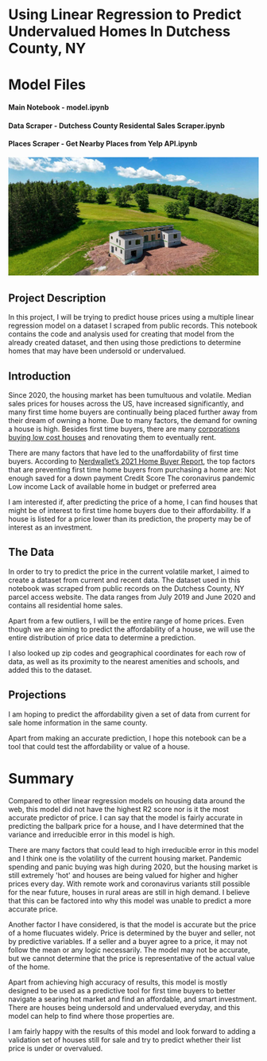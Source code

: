 # Using Linear Regression to Predict Undervalued Homes  In Dutchess County, NY

# Model Files

#### Main Notebook - model.ipynb
#### Data Scraper - Dutchess County Residental Sales Scraper.ipynb
#### Places Scraper - Get Nearby Places from Yelp API.ipynb

![](img/house.jpg)

## Project Description

In this project, I will be trying to predict house prices using a multiple linear regression model on a dataset I scraped from public records. This notebook contains the code and analysis used for creating that model from the already created dataset, and then using those predictions to determine homes that may have been undersold or undervalued.

## Introduction

Since 2020, the housing market has been tumultuous and volatile. Median sales prices for houses across the US, have increased significantly, and many first time home buyers are continually being placed further away from their dream of owning a home. Due to many factors, the demand for owning a house is high. Besides first time buyers, there are many [corporations buying low cost houses](https://www.nytimes.com/2022/04/23/us/corporate-real-estate-investors-housing-market.html?referringSource=articleShare) and renovating them to eventually rent.

There are many factors that have led to the unaffordability of first time buyers. According to [Nerdwallet’s 2021 Home Buyer Report](https://www.nerdwallet.com/blog/2021-home-buyer-report/), the top factors that are preventing first time home buyers from purchasing a home are: 
Not enough saved for a down payment
Credit Score
The coronavirus pandemic
Low income
Lack of available home in budget or preferred area

I am interested if, after predicting the price of a home, I can find houses that might be of interest to first time home buyers due to their affordability. If a house is listed for a price lower than its prediction, the property may be of interest as an investment.

## The Data

In order to try to predict the price in the current volatile market, I aimed to create a dataset from current and recent data. The dataset used in this notebook was scraped from public records on the Dutchess County, NY parcel access website. The data ranges from July 2019 and June 2020 and contains all residential home sales. 

Apart from a few outliers, I will be the entire range of home prices. Even though we are aiming to predict the affordability of a house, we will use the entire distribution of price data to determine a prediction.

I also looked up zip codes and geographical coordinates for each row of data, as well as its proximity to the nearest amenities and schools, and added this to the dataset.

## Projections

I am hoping to predict the affordability given a set of data from current for sale home information in the same county.

Apart from making an accurate prediction, I hope this notebook can be a tool that could test the affordability or value of a house.

 
# Summary

Compared to other linear regression models on housing data around the web, this model did not have the highest R2 score nor is it the most accurate predictor of price. I can say that the model is fairly accurate in predicting the ballpark price for a house, and I have determined that the variance and irreducible error in this model is high.

There are many factors that could lead to high irreducible error in this model and I think one is the volatility of the current housing market. Pandemic spending and panic buying was high during 2020, but the housing market is still extremely 'hot' and houses are being valued for higher and higher prices every day. With remote work and coronavirus variants still possible for the near future, houses in rural areas are still in high demand. I believe that this can be factored into why this model was unable to predict a more accurate price.

Another factor I have considered, is that the model is accurate but the price of a home flucuates widely. Price is determined by the buyer and seller, not by predictive variables. If a seller and a buyer agree to a price, it may not follow the mean or any logic necessarily. The model may not be accurate, but we cannot determine that the price is representative of the actual value of the home.

Apart from achieving high accuracy of results, this model is mostly designed to be used as a predictive tool for first time buyers to better navigate a searing hot market and find an affordable, and smart investment. There are houses being undersold and undervalued everyday, and this model can help to find where those properties are.

I am fairly happy with the results of this model and look forward to adding a validation set of houses still for sale and try to predict whether their list price is under or overvalued.